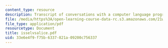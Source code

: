 ```yaml
---
content_type: resource
description: Transcript of conversations with a computer language program.
file: /media/https%3A/open-learning-course-data-rc.s3.amazonaws.com/21w-765j-interactive-and-non-linear-narrative-theory-and-practice-spring-2004/33e6e4f9f75b6337821a09200c756337_isselvsalice.pdf
file_type: application/pdf
resourcetype: Document
title: isselvsalice.pdf
uid: 33e6e4f9-f75b-6337-821a-09200c756337
---
```

